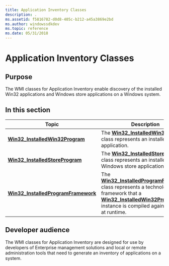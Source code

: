 ```yaml
---
title: Application Inventory Classes
description: .
ms.assetid: f5816782-d0d8-405c-b212-a45a3869e2bd
ms.author: windowssdkdev
ms.topic: reference
ms.date: 05/31/2018
---
```


# Application Inventory Classes

## Purpose

The WMI classes for Application Inventory enable discovery of the installed Win32 applications and Windows store applications on a Windows system.

## In this section



| Topic                                                                                  | Description                                                                                                                                                                                                                                                    |
|----------------------------------------------------------------------------------------|----------------------------------------------------------------------------------------------------------------------------------------------------------------------------------------------------------------------------------------------------------------|
| [**Win32\_InstalledWin32Program**](win32-installedwin32program.md)<br/>         | The [**Win32\_InstalledWin32Program**](win32-installedwin32program.md) class represents an installed Win32 application.<br/>                                                                                                                            |
| [**Win32\_InstalledStoreProgram**](win32-installedstoreprogram.md)<br/>         | The [**Win32\_InstalledStoreProgram**](win32-installedstoreprogram.md) class represents an installed Windows store application.<br/>                                                                                                                    |
| [**Win32\_InstalledProgramFramework**](win32-installedprogramframework.md)<br/> | The [**Win32\_InstalledProgramFramework**](win32-installedprogramframework.md) class represents a technology framework that a [**Win32\_InstalledWin32Program**](win32-installedwin32program.md) instance is compiled against or uses at runtime.<br/> |



 

## Developer audience

The WMI classes for Application Inventory are designed for use by developers of Enterprise management solutions and local or remote administration tools that need to generate an inventory of applications on a system.

 

 






